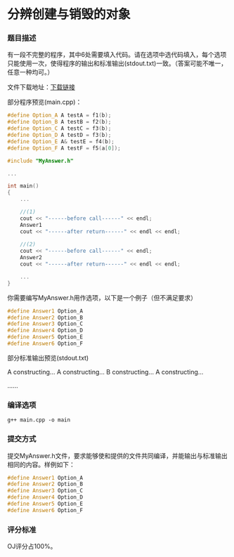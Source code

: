 # 分辨创建与销毁的对象

### 题目描述

有一段不完整的程序，其中6处需要填入代码。请在选项中选代码填入，每个选项只能使用一次，使得程序的输出和标准输出(stdout.txt)一致。（答案可能不唯一，任意一种均可。）

文件下载地址：[下载链接](https://oj.cs.tsinghua.edu.cn/staticdata/1951.EuSoqBrsfyMZd9cR.pub/hSG4aLhTqNsPteYO.download.zip/download.zip)

部分程序预览(main.cpp)：

```c++
#define Option_A A testA = f1(b);
#define Option_B A testB = f2(b);
#define Option_C A testC = f3(b);
#define Option_D A testD = f3(b);
#define Option_E A& testE = f4(b);
#define Option_F A testF = f5(a[0]);

#include "MyAnswer.h"

...

int main()
{
    ...

    //(1)
    cout << "------before call------" << endl;
    Answer1
    cout << "------after return------" << endl << endl;
    
    //(2)
    cout << "------before call------" << endl;
    Answer2
    cout << "------after return------" << endl << endl;

    ...
}
```

你需要编写MyAnswer.h用作选项，以下是一个例子（但不满足要求）

```c++
#define Answer1 Option_A
#define Answer2 Option_B
#define Answer3 Option_C
#define Answer4 Option_D
#define Answer5 Option_E
#define Answer6 Option_F
```

部分标准输出预览(stdout.txt)

A constructing...
A constructing...
B constructing...
A constructing...

......

### 编译选项

`g++ main.cpp -o main`

### 提交方式

提交MyAnswer.h文件，要求能够使和提供的文件共同编译，并能输出与标准输出相同的内容。样例如下：

```c++
#define Answer1 Option_A
#define Answer2 Option_B
#define Answer3 Option_C
#define Answer4 Option_D
#define Answer5 Option_E
#define Answer6 Option_F
```

### 评分标准

OJ评分占100%。